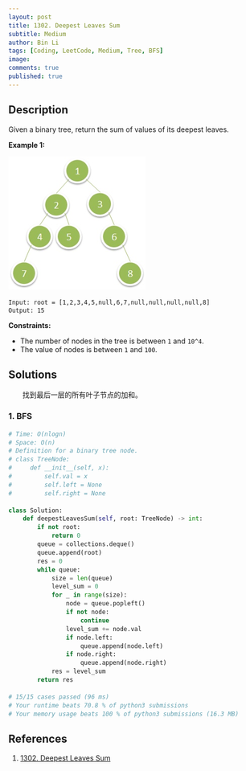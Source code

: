 ```yaml
---
layout: post
title: 1302. Deepest Leaves Sum
subtitle: Medium
author: Bin Li
tags: [Coding, LeetCode, Medium, Tree, BFS]
image: 
comments: true
published: true
---
```


## Description

Given a binary tree, return the sum of values of its deepest leaves.

 

**Example 1:**

![](/img/media/15843419105633.jpg)


```
Input: root = [1,2,3,4,5,null,6,7,null,null,null,null,8]
Output: 15
```

 

**Constraints:**

- The number of nodes in the tree is between `1` and `10^4`.
- The value of nodes is between `1` and `100`.


## Solutions
　　找到最后一层的所有叶子节点的加和。

### 1. BFS

```python
# Time: O(nlogn)
# Space: O(n)
# Definition for a binary tree node.
# class TreeNode:
#     def __init__(self, x):
#         self.val = x
#         self.left = None
#         self.right = None

class Solution:
    def deepestLeavesSum(self, root: TreeNode) -> int:
        if not root:
            return 0
        queue = collections.deque()
        queue.append(root)
        res = 0
        while queue:
            size = len(queue)
            level_sum = 0
            for _ in range(size):
                node = queue.popleft()
                if not node:
                    continue
                level_sum += node.val
                if node.left:
                    queue.append(node.left)
                if node.right:
                    queue.append(node.right)
            res = level_sum
        return res

# 15/15 cases passed (96 ms)
# Your runtime beats 70.8 % of python3 submissions
# Your memory usage beats 100 % of python3 submissions (16.3 MB)
```

## References
1. [1302. Deepest Leaves Sum](https://leetcode.com/problems/deepest-leaves-sum/description/)